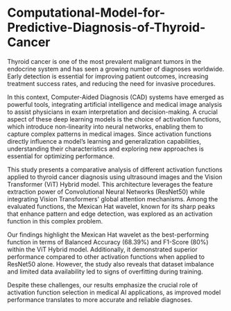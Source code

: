 # Computational-Model-for-Predictive-Diagnosis-of-Thyroid-Cancer
Thyroid cancer is one of the most prevalent malignant tumors in the endocrine system and has seen a growing number of diagnoses worldwide. Early detection is essential for improving patient outcomes, increasing treatment success rates, and reducing the need for invasive procedures.

In this context, Computer-Aided Diagnosis (CAD) systems have emerged as powerful tools, integrating artificial intelligence and medical image analysis to assist physicians in exam interpretation and decision-making. A crucial aspect of these deep learning models is the choice of activation functions, which introduce non-linearity into neural networks, enabling them to capture complex patterns in medical images. Since activation functions directly influence a model’s learning and generalization capabilities, understanding their characteristics and exploring new approaches is essential for optimizing performance.

This study presents a comparative analysis of different activation functions applied to thyroid cancer diagnosis using ultrasound images and the Vision Transformer (ViT) Hybrid model. This architecture leverages the feature extraction power of Convolutional Neural Networks (ResNet50) while integrating Vision Transformers' global attention mechanisms. Among the evaluated functions, the Mexican Hat wavelet, known for its sharp peaks that enhance pattern and edge detection, was explored as an activation function in this complex problem.

Our findings highlight the Mexican Hat wavelet as the best-performing function in terms of Balanced Accuracy (68.39%) and F1-Score (80%) within the ViT Hybrid model. Additionally, it demonstrated superior performance compared to other activation functions when applied to ResNet50 alone. However, the study also reveals that dataset imbalance and limited data availability led to signs of overfitting during training.

Despite these challenges, our results emphasize the crucial role of activation function selection in medical AI applications, as improved model performance translates to more accurate and reliable diagnoses.
